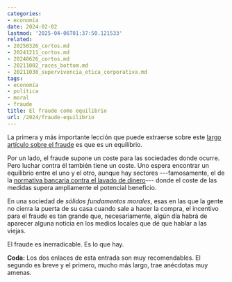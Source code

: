 ```yaml
---
categories:
- economía
date: 2024-02-02
lastmod: '2025-04-06T01:37:50.121533'
related:
- 20250326_cortos.md
- 20241211_cortos.md
- 20240626_cortos.md
- 20211002_races_bottom.md
- 20211030_supervivencia_etica_corporativa.md
tags:
- economía
- política
- moral
- fraude
title: El fraude como equilibrio
url: /2024/fraude-equilibrio
---
```


La primera y más importante lección que puede extraerse sobre este
[largo artículo sobre el fraude](https://www.astralcodexten.com/p/your-book-review-lying-for-money)
es que es un equilibrio.

Por un lado, el fraude supone un coste para las sociedades donde ocurre. Pero luchar contra él también tiene un coste. Uno espera encontrar un equilibrio entre el uno y el otro, aunque hay sectores ---famosamente, el de la [normativa bancaria contra el lavado de dinero](https://marginalrevolution.com/marginalrevolution/2021/01/the-anti-money-laundering-fraud.html)--- donde el coste de las medidas supera ampliamente el potencial beneficio.

En una sociedad de _sólidos fundamentos morales_, esas en las que la gente no cierra la puerta de su casa cuando sale a hacer la compra, el incentivo para el fraude es tan grande que, necesariamente, algún día habrá de aparecer alguna noticia en los medios locales que dé que hablar a las viejas.

El fraude es inerradicable. Es lo que hay.

**Coda:** Los dos enlaces de esta entrada son muy recomendables. El segundo es breve y el primero, mucho más largo, trae anécdotas muy amenas.